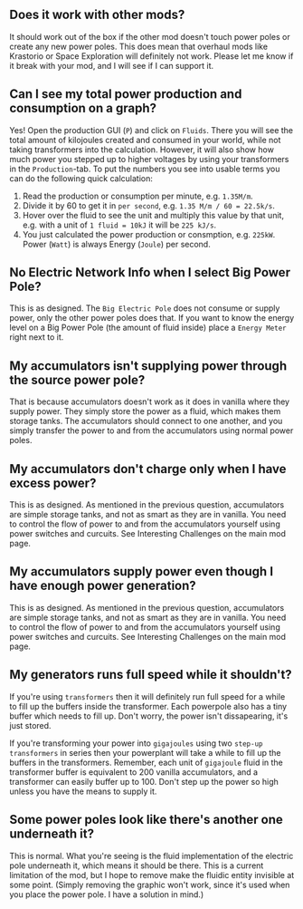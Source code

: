 ## Does it work with other mods?

It should work out of the box if the other mod doesn't touch power poles or create any new power poles. This does mean that overhaul mods like Krastorio or Space Exploration will definitely not work. Please let me know if it break with your mod, and I will see if I can support it.

## Can I see my total power production and consumption on a graph?
Yes! Open the production GUI (`P`) and click on `Fluids`. There you will see the total amount of kilojoules created and consumed in your world, while not taking transformers into the calculation. However, it will also show how much power you stepped up to higher voltages by using your transformers in the `Production`-tab. To put the numbers you see into usable terms you can do the following quick calculation:

1. Read the production or consumption per minute, e.g. `1.35M/m`.
2. Divide it by 60 to get it in `per second`, e.g. `1.35 M/m / 60 = 22.5k/s`.
3. Hover over the fluid to see the unit and multiply this value by that unit, e.g. with a unit of `1 fluid = 10kJ` it will be `225 kJ/s`.
4. You just calculated the power production or consmption, e.g. `225kW`. Power (`Watt`) is always Energy (`Joule`) per second.

## No Electric Network Info when I select Big Power Pole?

This is as designed. The `Big Electric Pole` does not consume or supply power, only the other power poles does that. If you want to know the energy level on a Big Power Pole (the amount of fluid inside) place a `Energy Meter` right next to it.

## My accumulators isn't supplying power through the source power pole?

That is because accumulators doesn't work as it does in vanilla where they supply power. They simply store the power as a fluid, which makes them storage tanks. The accumulators should connect to one another, and you simply transfer the power to and from the accumulators using normal power poles.

## My accumulators don't charge only when I have excess power?
This is as designed. As mentioned in the previous question, accumulators are simple storage tanks, and not as smart as they are in vanilla. You need to control the flow of power to and from the accumulators yourself using power switches and curcuits. See Interesting Challenges on the main mod page.

## My accumulators supply power even though I have enough power generation?
This is as designed. As mentioned in the previous question, accumulators are simple storage tanks, and not as smart as they are in vanilla. You need to control the flow of power to and from the accumulators yourself using power switches and curcuits. See Interesting Challenges on the main mod page.

## My generators runs full speed while it shouldn't?

If you're using `transformers` then it will definitely run full speed for a while to fill up the buffers inside the transformer. Each powerpole also has a tiny buffer which needs to fill up. Don't worry, the power isn't dissapearing, it's just stored.

If you're transforming your power into `gigajoules` using two `step-up transformers` in series then your powerplant will take a while to fill up the buffers in the transformers. Remember, each unit of `gigajoule` fluid in the transformer buffer is equivalent to 200 vanilla accumulators, and a transformer can easily buffer up to 100. Don't step up the power so high unless you have the means to supply it.


## Some power poles look like there's another one underneath it?

This is normal. What you're seeing is the fluid implementation of the electric pole underneath it, which means it should be there. This is a current limitation of the mod, but I hope to remove make the fluidic entity invisible at some point. (Simply removing the graphic won't work, since it's used when you place the power pole. I have a solution in mind.)